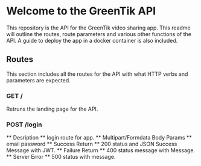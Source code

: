 # Welcome to the GreenTik API

This repository is the API for the GreenTik video sharing app. This readme will outline the routes, route parameters and various other functions of the API. A guide to deploy the app in a docker container is also included.

## Routes

This section includes all the routes for the API with what HTTP verbs and parameters are expected.

### GET /
Retruns the landing page for the API.

### POST /login
** Desription **
login route for app.
** Multipart/Formdata Body Params **
email
password
** Success Return **
200 status and JSON Success Message with JWT.
** Failure Return **
400 status message with Message.
** Server Error **
500 status with message.

